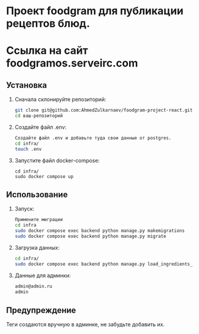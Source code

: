# Проект foodgram для публикации рецептов блюд.
# Ссылка на сайт foodgramos.serveirc.com
## Установка

1. Сначала склонируйте репозиторий:

    ```bash
    git clone git@github.com:AhmedZulkarnaev/foodgram-project-react.git
    cd ваш-репозиторий
    ```
2. Создайте файл .env:
    ```bash
    Создайте файл .env и добавьте туда свои данные от postgres.
    cd infra/
    touch .env
    ```

3. Запустите файл docker-compose:
    ```
    cd infra/
    sudo docker compose up
    ```

## Использование

1. Запуск:
    ```bash
    Примените миграции
    cd infra
    sudo docker compose exec backend python manage.py makemigrations
    sudo docker compose exec backend python manage.py migrate
    ```

2. Загрузка данных:
    ```bash
    cd infra/
    sudo docker compose exec backend python manage.py load_ingredients_data
    ```

3. Данные для админки:
    ```bash
    admin@admin.ru
    admin
    ```



## Предупреждение
Теги создаются вручную в админке, не забудьте добавить их.